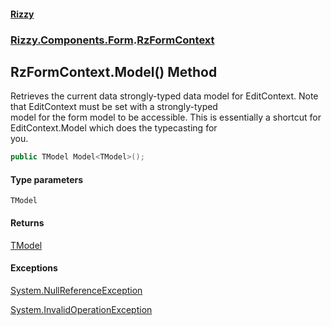 #### [Rizzy](index.md 'index')
### [Rizzy.Components.Form](Rizzy.Components.Form.md 'Rizzy.Components.Form').[RzFormContext](Rizzy.Components.Form.RzFormContext.md 'Rizzy.Components.Form.RzFormContext')

## RzFormContext.Model<TModel>() Method

Retrieves the current data strongly-typed data model for EditContext. Note that EditContext must be set with a strongly-typed  
model for the form model to be accessible.  This is essentially a shortcut for EditContext.Model which does the typecasting for  
you.

```csharp
public TModel Model<TModel>();
```
#### Type parameters

<a name='Rizzy.Components.Form.RzFormContext.Model_TModel_().TModel'></a>

`TModel`

#### Returns
[TModel](Rizzy.Components.Form.RzFormContext.Model_TModel_().md#Rizzy.Components.Form.RzFormContext.Model_TModel_().TModel 'Rizzy.Components.Form.RzFormContext.Model<TModel>().TModel')

#### Exceptions

[System.NullReferenceException](https://docs.microsoft.com/en-us/dotnet/api/System.NullReferenceException 'System.NullReferenceException')

[System.InvalidOperationException](https://docs.microsoft.com/en-us/dotnet/api/System.InvalidOperationException 'System.InvalidOperationException')
